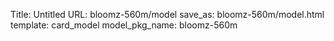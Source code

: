 Title: Untitled
URL: bloomz-560m/model
save_as: bloomz-560m/model.html
template: card_model
model_pkg_name: bloomz-560m


